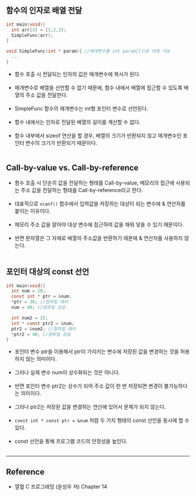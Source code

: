 함수의 인자로 배열 전달
-----------------------

```C
int main(void){
  int arr[3] = {1,2,3};
  SimpleFunc(arr);
}

void SimpleFunc(int * param){ //매개변수를 int param[]으로 대체 가능
  ...
}
```

-	함수 호출 시 전달되는 인자의 값은 매개변수에 복사가 된다.<br><br>
-	매개변수로 배열을 선언할 수 없기 때문에, 함수 내에서 배열에 접근할 수 있도록 배열의 주소 값을 전달한다.<br><br>
-	SimpleFunc 함수의 매개변수는 int형 포인터 변수로 선언된다.<br><br>
-	함수 내에서는 인자로 전달된 배열의 길이를 계산할 수 없다.<br><br>
-	함수 내부에서 sizeof 연산을 할 경우, 배열의 크기가 반환되지 않고 매개변수인 포인터 변수의 크기가 반환되기 때문이다.<br><br>

Call-by-value vs. Call-by-reference
-----------------------------------

-	함수 호출 시 단순히 값을 전달하는 형태를 Call-by-value, 메모리의 접근에 사용되는 주소 값을 전달하는 형태를 Call-by-reference라고 한다.<br><br>
-	대표적으로 `scanf()` 함수에서 입력값을 저장하는 대상이 되는 변수에 & 연산자를 붙이는 이유이다.<br><br>
-	메모리 주소 값을 알아야 대상 변수에 접근하여 값을 채워 넣을 수 있기 때문이다.<br><br>
-	반면 문자열은 그 자체로 배열의 주소값을 반환하기 때문에 & 연산자를 사용하지 않는다.<br><br>

포인터 대상의 const 선언
------------------------

```C
int main(void){
  int num = 20;
  const int * ptr = &num;
  *ptr = 30; //컴파일 에러
  num = 40; //컴파일 성공

  int num2 = 15;
  int * const ptr2 = &num;
  ptr2 = &num2; //컴파일 에러
  *ptr2 = 40; //컴파일 성공
}
```

-	포인터 변수 ptr을 이용해서 ptr이 가리키는 변수에 저장된 값을 변경하는 것을 허용하지 않는 의미이다.<br><br>
-	그러나 실제 변수 num이 상수화되는 것은 아니다.<br><br>
-	반면 포인터 변수 ptr2는 상수가 되어 주소 값이 한 번 저장되면 변경이 불가능하다는 의미이다.<br><br>
-	그러나 ptr2는 저장된 값을 변경하는 연산에 있어서 문제가 되지 않는다.<br><br>
-	`const int * const ptr = &num` 처럼 두 가지 형태의 const 선언을 동시에 할 수 있다.<br><br>
-	const 선언을 통해 프로그램 코드의 안정성을 높인다.<br><br>

---

Reference
---------

-	열혈 C 프로그래밍 (윤성우 저) Chapter 14
